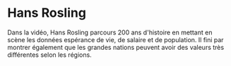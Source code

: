 # Hans Rosling

Dans la vidéo, Hans Rosling parcours 200 ans d'histoire en mettant en scène les données espérance de vie, de salaire et de population. Il fini par montrer également que les grandes nations peuvent avoir des valeurs très différentes selon les régions.